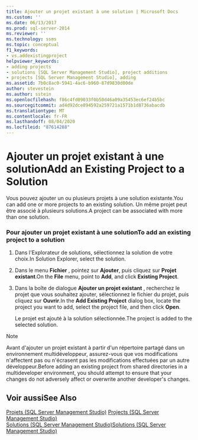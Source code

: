 ```yaml
---
title: Ajouter un projet existant à une solution | Microsoft Docs
ms.custom: ''
ms.date: 06/13/2017
ms.prod: sql-server-2014
ms.reviewer: ''
ms.technology: ssms
ms.topic: conceptual
f1_keywords:
- vs.addexistingproject
helpviewer_keywords:
- adding projects
- solutions [SQL Server Management Studio], project additions
- projects [SQL Server Management Studio], adding
ms.assetid: 7b0c8ac0-5941-4ac6-b960-87d9830d00de
author: stevestein
ms.author: sstein
ms.openlocfilehash: f86c4fd09033f0b50d46a09a35453ec6ef24b5bc
ms.sourcegitcommit: ad4d92dce894592a259721a1571b1d8736abacdb
ms.translationtype: MT
ms.contentlocale: fr-FR
ms.lasthandoff: 08/04/2020
ms.locfileid: "87614288"
---
```

# <a name="add-an-existing-project-to-a-solution"></a><span data-ttu-id="e3caa-102">Ajouter un projet existant à une solution</span><span class="sxs-lookup"><span data-stu-id="e3caa-102">Add an Existing Project to a Solution</span></span>
  <span data-ttu-id="e3caa-103">Vous pouvez ajouter un ou plusieurs projets à une solution existante.</span><span class="sxs-lookup"><span data-stu-id="e3caa-103">You can add one or more projects to an existing solution.</span></span> <span data-ttu-id="e3caa-104">Un même projet peut être associé à plusieurs solutions.</span><span class="sxs-lookup"><span data-stu-id="e3caa-104">A project can be associated with more than one solution.</span></span>  
  
### <a name="to-add-an-existing-project-to-a-solution"></a><span data-ttu-id="e3caa-105">Pour ajouter un projet existant à une solution</span><span class="sxs-lookup"><span data-stu-id="e3caa-105">To add an existing project to a solution</span></span>  
  
1.  <span data-ttu-id="e3caa-106">Dans l'Explorateur de solutions, sélectionnez la solution de votre choix.</span><span class="sxs-lookup"><span data-stu-id="e3caa-106">In Solution Explorer, select the solution.</span></span>  
  
2.  <span data-ttu-id="e3caa-107">Dans le menu **Fichier** , pointez sur **Ajouter**, puis cliquez sur **Projet existant**.</span><span class="sxs-lookup"><span data-stu-id="e3caa-107">On the **File** menu, point to **Add**, and click **Existing Project**.</span></span>  
  
3.  <span data-ttu-id="e3caa-108">Dans la boîte de dialogue **Ajouter un projet existant** , recherchez le projet que vous souhaitez ajouter, sélectionnez le fichier du projet, puis cliquez sur **Ouvrir**.</span><span class="sxs-lookup"><span data-stu-id="e3caa-108">In the **Add Existing Project** dialog box, locate the project you want to add, select the project file, and then click **Open**.</span></span>  
  
     <span data-ttu-id="e3caa-109">Le projet est ajouté à la solution sélectionnée.</span><span class="sxs-lookup"><span data-stu-id="e3caa-109">The project is added to the selected solution.</span></span>  
  
> [!NOTE]  
>  <span data-ttu-id="e3caa-110">Avant d'ajouter un projet existant à partir d'un répertoire partagé dans un environnement multidéveloppeur, assurez-vous que vos modifications n'affectent pas ou n'écrasent pas les modifications effectuées par un autre développeur.</span><span class="sxs-lookup"><span data-stu-id="e3caa-110">Before adding an existing project from shared directories in a multideveloper environment, you should attempt to ensure that your changes do not adversely affect or overwrite another developer's changes.</span></span>  
  
## <a name="see-also"></a><span data-ttu-id="e3caa-111">Voir aussi</span><span class="sxs-lookup"><span data-stu-id="e3caa-111">See Also</span></span>  
 <span data-ttu-id="e3caa-112">[Projets &#40;SQL Server Management Studio&#41;](projects-sql-server-management-studio.md) </span><span class="sxs-lookup"><span data-stu-id="e3caa-112">[Projects &#40;SQL Server Management Studio&#41;](projects-sql-server-management-studio.md) </span></span>  
 [<span data-ttu-id="e3caa-113">Solutions &#40;SQL Server Management Studio&#41;</span><span class="sxs-lookup"><span data-stu-id="e3caa-113">Solutions &#40;SQL Server Management Studio&#41;</span></span>](solutions-sql-server-management-studio.md)  
  
  
